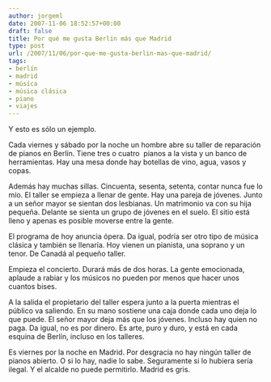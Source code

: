 ```yaml
---
author: jorgeml
date: 2007-11-06 18:52:57+00:00
draft: false
title: Por qué me gusta Berlín más que Madrid
type: post
url: /2007/11/06/por-que-me-gusta-berlin-mas-que-madrid/
tags:
- berlín
- madrid
- música
- música clásica
- piano
- viajes
---
```


Y esto es sólo un ejemplo.

Cada viernes y sábado por la noche un hombre abre su taller de reparación de pianos en Berlín. Tiene tres o cuatro  pianos a la vista y un banco de herramientas. Hay una mesa donde hay botellas de vino, agua, vasos y copas.

Además hay muchas sillas. Cincuenta, sesenta, setenta, contar nunca fue lo mío. El taller se empieza a llenar de gente. Hay una pareja de jóvenes. Junto a un señor mayor se sientan dos lesbianas. Un matrimonio va con su hija pequeña. Delante se sienta un grupo de jóvenes en el suelo. El sitio está lleno y apenas es posible moverse entre la gente.

El programa de hoy anuncia ópera. Da igual, podría ser otro tipo de música clásica y también se llenaría. Hoy vienen un pianista, una soprano y un tenor. De Canadá al pequeño taller.

Empieza el concierto. Durará más de dos horas. La gente emocionada, aplaude a rabiar y los músicos no pueden por menos que hacer unos cuantos bises.

A la salida el propietario del taller espera junto a la puerta mientras el público va saliendo. En su mano sostiene una caja donde cada uno deja lo que puede. El señor mayor deja más que los jóvenes. Incluso hay quien no paga. Da igual, no es por dinero. Es arte, puro y duro, y está en cada esquina de Berlín, incluso en los talleres.

Es viernes por la noche en Madrid. Por desgracia no hay ningún taller de pianos abierto. O si lo hay, nadie lo sabe. Seguramente si lo hubiera sería ilegal. Y el alcalde no puede permitirlo. Madrid es gris.
